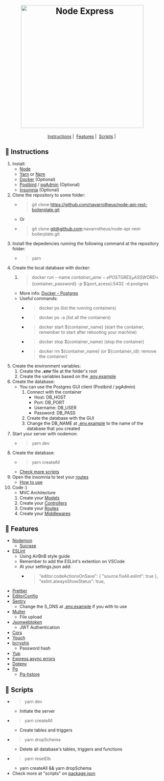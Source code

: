 <h1 align="center">
  <img alt="Node Express" title="Node Express" src="https://codeandunicorns.com/wp-content/uploads/2017/11/node-express.png" width="400px" />
</h1>


<p align = "center">
   <a href="#bookmark_tabs-instructions">Instructions</a>&nbsp;|&nbsp;
   <a href="#file_folder-features">Features</a>&nbsp;|&nbsp;
   <a href="#scroll-scripts">Scripts</a>&nbsp;|&nbsp;
</p>

## :bookmark_tabs: Instructions
1. Install:
    * [Node](https://nodejs.org/)
    * [Yarn](https://classic.yarnpkg.com/en/docs/install) or [Npm](https://www.npmjs.com/get-npm)
    * [Docker](https://docs.docker.com/install/) (Optional)
    * [Postbird](https://www.electronjs.org/apps/postbird) / [pgAdmin](https://www.pgadmin.org/download/) (Optional)
    * [Insomnia](https://insomnia.rest/download/) (Optional)
1. Clone the repository to some folder:
    * > git clone https://github.com/navarrotheus/node-api-rest-boilerplate.git
    * Or
    * > git clone git@github.com:navarrotheus/node-api-rest-boilerplate.git
1. Install the depedencies running the following command at the repository folder:
    * > yarn
1. Create the local database with docker:
    1. > docker run --name ${container_name} -e POSTGRES_PASSWORD=${container_password} -p ${port_acess}:5432 -d postgres
      * More info: [Docker - Postgres](https://hub.docker.com/_/postgres)
      * Useful commands:
        * > docker ps (list the running containers)
        * > docker ps -a (list all the containers)
        * > docker start ${container_name} (start the container, remember to start after rebooting your machine)
        * > docker stop ${container_name} (stop the container)
        * > docker rm ${container_name} (or ${container_id}: remove the container)
1. Create the environment variables:
    1. Create the ***.env*** file at the folder's root
    1. Create the variables based on the [.env.example](https://github.com/navarrotheus/node-api-rest-boilerplate/blob/master/.env.example)
1. Create the database:
    * You can use the Postgres GUI client (Postbird / pgAdmin)
      1. Connect with the container
          * Host: DB_HOST
          * Port: DB_PORT
          * Username: DB_USER
          * Password: DB_PASS
      1. Create the database with the GUI
      1. Change the DB_NAME at [.env.example](https://github.com/navarrotheus/node-api-rest-boilerplate/blob/master/.env.example) to the name of the database that you created
1. Start your server with nodemon:
    * > yarn dev
1. Create the database:
    * > yarn createAll
    * [Check more scripts]()
1. Open the insomnia to test your [routes](https://github.com/navarrotheus/node-api-rest-boilerplate/blob/master/src/routes.js)
    * [How to use](https://support.brightcove.com/use-insomnia-api-requests)
1. Code :)
   * MVC Architecture
   1. Create your [Models](https://github.com/navarrotheus/node-api-rest-boilerplate/tree/master/src/app/models)
   1. Create your [Controllers](https://github.com/navarrotheus/node-api-rest-boilerplate/tree/master/src/app/controllers)
   1. Create your [Routes](https://github.com/navarrotheus/node-api-rest-boilerplate/blob/master/src/routes.js)
   1. Create your [Middlewares](https://github.com/navarrotheus/node-api-rest-boilerplate/tree/master/src/app/middlewares)
  
## :file_folder: Features
* [Nodemon](https://www.npmjs.com/package/nodemon)
  * [Sucrase](https://github.com/alangpierce/sucrase)
* [ESLint](https://eslint.org/)
  * Using AirBnB style guide
  * Remember to add the ESLint's extention on VSCode
  * At your settings.json add:
    * > "editor.codeActionsOnSave": {
        "source.fixAll.eslint": true
      },
    "eslint.alwaysShowStatus": true,
* [Prettier](https://prettier.io/)
* [EditorConfig](https://editorconfig.org/)
* [Sentry](https://sentry.io/welcome/)
  * Change the S_DNS at [.env.example](https://github.com/navarrotheus/node-api-rest-boilerplate/blob/master/.env.example) if you with to use
* [Multer](https://github.com/expressjs/multer)
    * File upload
* [Jsonwebtoken](https://www.npmjs.com/package/jsonwebtoken)
    * JWT Authentication
* [Cors](https://github.com/expressjs/cors)
* [Youch](https://www.npmjs.com/package/youch)
* [bcryptjs](https://www.npmjs.com/package/bcryptjs)
  * Password hash
* [Yup](https://github.com/jquense/yup)
* [Express async errors](https://www.npmjs.com/package/express-async-errors)
* [Dotenv](https://www.npmjs.com/package/dotenv)
* [Pg](https://www.npmjs.com/package/pg)
   * [Pg-hstore](https://www.npmjs.com/package/pg-hstore)

## :scroll: Scripts
* > yarn dev
  * Initiate the server
* > yarn createAll
  * Create tables and triggers
* > yarn dropSchema
  * Delete all database's tables, triggers and functions
* > yarn resetDb
  * yarn createAll && yarn dropSchema
* Check more at "scripts" on [package.json](https://github.com/navarrotheus/node-api-rest-boilerplate/blob/master/package.json)


